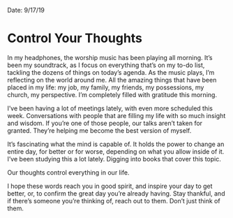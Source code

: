 Date: 9/17/19

# Control Your Thoughts

In my headphones, the worship music has been playing all morning. It’s been my soundtrack, as I focus on everything that’s on my to-do list, tackling the dozens of things on today’s agenda. As the music plays, I’m reflecting on the world around me. All the amazing things that have been placed in my life: my job, my family, my friends, my possessions, my church, my perspective. I’m completely filled with gratitude this morning. 

I’ve been having a lot of meetings lately, with even more scheduled this week. Conversations with people that are filling my life with so much insight and wisdom. If you’re one of those people, our talks aren’t taken for granted. They’re helping me become the best version of myself.

It’s fascinating what the mind is capable of. It holds the power to change an entire day, for better or for worse, depending on what you allow inside of it. I’ve been studying this a lot lately. Digging into books that cover this topic.

Our thoughts control everything in our life.

I hope these words reach you in good spirit, and inspire your day to get better, or, to confirm the great day you’re already having. Stay thankful, and if there’s someone you’re thinking of, reach out to them. Don’t just think of them.